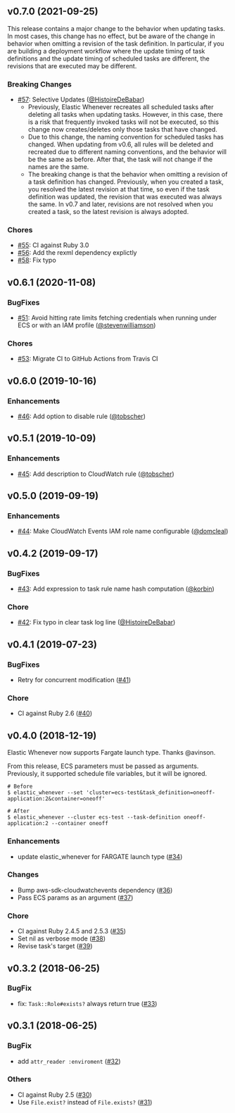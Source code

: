 ## v0.7.0 (2021-09-25)

This release contains a major change to the behavior when updating tasks. In most cases, this change has no effect, but be aware of the change in behavior when omitting a revision of the task definition. In particular, if you are building a deployment workflow where the update timing of task definitions and the update timing of scheduled tasks are different, the revisions that are executed may be different.

### Breaking Changes

- [#57](https://github.com/wata727/elastic_whenever/pull/57): Selective Updates ([@HistoireDeBabar](https://github.com/HistoireDeBabar))
  - Previously, Elastic Whenever recreates all scheduled tasks after deleting all tasks when updating tasks. However, in this case, there is a risk that frequently invoked tasks will not be executed, so this change now creates/deletes only those tasks that have changed.
  - Due to this change, the naming convention for scheduled tasks has changed. When updating from v0.6, all rules will be deleted and recreated due to different naming conventions, and the behavior will be the same as before. After that, the task will not change if the names are the same.
  - The breaking change is that the behavior when omitting a revision of a task definition has changed. Previously, when you created a task, you resolved the latest revision at that time, so even if the task definition was updated, the revision that was executed was always the same. In v0.7 and later, revisions are not resolved when you created a task, so the latest revision is always adopted.

### Chores

- [#55](https://github.com/wata727/elastic_whenever/pull/55): CI against Ruby 3.0
- [#56](https://github.com/wata727/elastic_whenever/pull/56): Add the rexml dependency explictly
- [#58](https://github.com/wata727/elastic_whenever/pull/58): Fix typo

## v0.6.1 (2020-11-08)

### BugFixes

- [#51](https://github.com/wata727/elastic_whenever/pull/51): Avoid hitting rate limits fetching credentials when running under ECS or with an IAM profile  ([@stevenwilliamson](https://github.com/stevenwilliamson))

### Chores

- [#53](https://github.com/wata727/elastic_whenever/pull/53): Migrate CI to GitHub Actions from Travis CI

## v0.6.0 (2019-10-16)

### Enhancements

- [#46](https://github.com/wata727/elastic_whenever/pull/46): Add option to disable rule ([@tobscher](https://github.com/tobscher))

## v0.5.1 (2019-10-09)

### Enhancements

- [#45](https://github.com/wata727/elastic_whenever/pull/45): Add description to CloudWatch rule ([@tobscher](https://github.com/tobscher))

## v0.5.0 (2019-09-19)

### Enhancements

- [#44](https://github.com/wata727/elastic_whenever/pull/44): Make CloudWatch Events IAM role name configurable ([@domcleal](https://github.com/domcleal))

## v0.4.2 (2019-09-17)

### BugFixes

- [#43](https://github.com/wata727/elastic_whenever/pull/43): Add expression to task rule name hash computation ([@korbin](https://github.com/korbin))

### Chore

- [#42](https://github.com/wata727/elastic_whenever/pull/42): Fix typo in clear task log line ([@HistoireDeBabar](https://github.com/HistoireDeBabar))

## v0.4.1 (2019-07-23)

### BugFixes

- Retry for concurrent modification ([#41](https://github.com/wata727/elastic_whenever/pull/41))

### Chore

- CI against Ruby 2.6 ([#40](https://github.com/wata727/elastic_whenever/pull/40))

## v0.4.0 (2018-12-19)

Elastic Whenever now supports Fargate launch type. Thanks @avinson.

From this release, ECS parameters must be passed as arguments. Previously, it supported schedule file variables, but it will be ignored.

```
# Before
$ elastic_whenever --set 'cluster=ecs-test&task_definition=oneoff-application:2&container=oneoff'

# After
$ elastic_whenever --cluster ecs-test --task-definition oneoff-application:2 --container oneoff
```

### Enhancements

- update elastic_whenever for FARGATE launch type ([#34](https://github.com/wata727/elastic_whenever/pull/34))

### Changes

- Bump aws-sdk-cloudwatchevents dependency ([#36](https://github.com/wata727/elastic_whenever/pull/36))
- Pass ECS params as an argument ([#37](https://github.com/wata727/elastic_whenever/pull/37))

### Chore

- CI against Ruby 2.4.5 and 2.5.3 ([#35](https://github.com/wata727/elastic_whenever/pull/35))
- Set nil as verbose mode ([#38](https://github.com/wata727/elastic_whenever/pull/38))
- Revise task's target ([#39](https://github.com/wata727/elastic_whenever/pull/39))

## v0.3.2 (2018-06-25)

### BugFix

- fix: `Task::Role#exists?` always return true ([#33](https://github.com/wata727/elastic_whenever/pull/33))

## v0.3.1 (2018-06-25)

### BugFix

- add `attr_reader :enviroment` ([#32](https://github.com/wata727/elastic_whenever/pull/32))

### Others

- CI against Ruby 2.5 ([#30](https://github.com/wata727/elastic_whenever/pull/30))
- Use `File.exist?` instead of `File.exists?` ([#31](https://github.com/wata727/elastic_whenever/pull/31))

